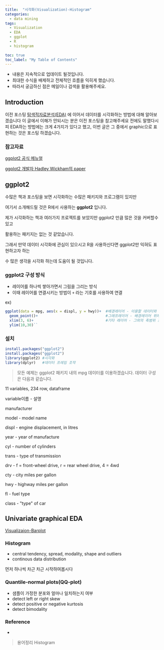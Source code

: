 ```yaml
---
title:  "시각화(Visualization)-Histogram"
categories:
  - data mining
tags:
  - Visualization
  - EDA
  - ggplot
  - R
  - histogram
  
toc: true
toc_label: "My Table of Contents"
---
```

* 내용은 지속적으로 업데이트 될것입니다.
* 최대한 수식을 배제하고 전체적인 흐름을 익히게 했습니다.
* 따라서 궁금하신 점은 메일이나 검색을 활용해주세요.

## Introduction
이전 포스팅 [탐색적자료분석(EDA)](https://greenjun.github.io/data%20mining/EDA/) 에 이어서
데이터를 시각화하는 방법에 대해 알아보겠습니다
이 글에서 이해가 안되시는 분은 이전 포스팅을 참고해주세요
전에도 말했다시피  EDA하는 방법에는 크게 4가지가 있다고 했고, 
이번 글은 그 중에서 graphic으로 표현하는 것은 포스팅 하겠습니다.

### 참고자료

[ggplot2 공식 메뉴얼](https://cloud.r-project.org/web/packages/ggplot2/ggplot2.pdf)

[ggplot2 개발자 Hadley Wickham의 paper](http://byrneslab.net/classes/biol607/readings/wickham_layered-grammar.pdf)


## ggplot2
수많은 책과 포스팅을 보면 시각화하는 수많은 패키지와 프로그램이 있지만

여기서 소개해드릴 것은 R에서 사용하는  **ggplot2** 입니다.

제가 시각화하는 책과 여러가지 프로젝트를 보았지만 ggplot2 만큼 많은 것을 커버할수있고 

활용하는 패키지는 없는 것 같았습니다.

그래서 만약 데이터 시각화에 관심이 있으시고 R을 사용하신다면 ggplot2만 익혀도 표현하고자 하는 

수 많은 생각을 시각화 하는데 도움이 될 것입니다.


### ggplot2 구성 방식
* 레이어를 하나씩 쌓아가면서 그림을 그리는 방식
* 이때 레이어를 연결시키는 방법이 `+` 라는 기호를 사용하여 연결

ex)
```R
ggplot(data = mpg, aes(x = displ, y = hwy))+  #배경레이어 - 이용할 데이터와 축을 명시한다.
  geom_point()+                               #그래프레이어 - 배경레이어 위에 어떤 그래프를 그릴지 선택한다.
  xlim(3, 6)+                                 #기타 레이어 - 그외의 축범위 조정 외 수많은 기능들을 실행한다.
  ylim(10,30)``
```

### 설치
```R
install.packages("ggplot2")
install.packages("ggplot2")
library(ggplot2) #시각화 
library(dplyr)   #데이터 프레임 조작
```
> 모든 예제는 ggplot2 패키지 내의 mpg 데이터를 이용하겠습니다. 데이터 구성은 다음과 같습니다.

11 variables, 234 row, dataframe

variable이름 - 설명

manufacturer

model - model name

displ - engine displacement, in litres

year - year of manufacture

cyl - number of cylinders

trans - type of transmission

drv - f = front-wheel drive, r = rear wheel drive, 4 = 4wd

cty - city miles per gallon

hwy - highway miles per gallon

fl - fuel type

class - "type" of car

## Univariate graphical EDA
[Visualizaion-Barplot](https://greenjun.github.io/data%20mining/Visualizaion-barplot/)

### Histogram
* central tendency, spread, modality, shape and outliers
* continous data distribution

먼저 하나씩 차근 차근 시작하여봅시다












### Quantile-normal plots(QQ-plot)
* 샘플이 가정한 분포와 얼마나 일치하는지 여부
* detect left or right skew
* detect positive or negative kurtosis
* detect bimodality






### Reference 
* 



> 용어정리 Histogram
